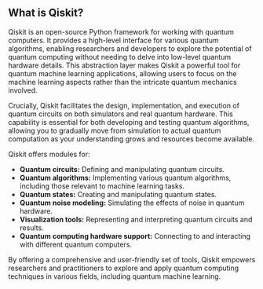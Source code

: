 ## What is Qiskit?

Qiskit is an open-source Python framework for working with quantum computers.  It provides a high-level interface for various quantum algorithms, enabling researchers and developers to explore the potential of quantum computing without needing to delve into low-level quantum hardware details.  This abstraction layer makes Qiskit a powerful tool for quantum machine learning applications, allowing users to focus on the machine learning aspects rather than the intricate quantum mechanics involved.

Crucially, Qiskit facilitates the design, implementation, and execution of quantum circuits on both simulators and real quantum hardware. This capability is essential for both developing and testing quantum algorithms, allowing you to gradually move from simulation to actual quantum computation as your understanding grows and resources become available.

Qiskit offers modules for:

* **Quantum circuits:**  Defining and manipulating quantum circuits.
* **Quantum algorithms:** Implementing various quantum algorithms, including those relevant to machine learning tasks.
* **Quantum states:**  Creating and manipulating quantum states.
* **Quantum noise modeling:** Simulating the effects of noise in quantum hardware.
* **Visualization tools:**  Representing and interpreting quantum circuits and results.
* **Quantum computing hardware support:**  Connecting to and interacting with different quantum computers.

By offering a comprehensive and user-friendly set of tools, Qiskit empowers researchers and practitioners to explore and apply quantum computing techniques in various fields, including quantum machine learning.
